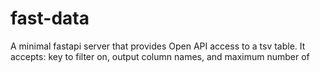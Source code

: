 # fast-data
A minimal fastapi server that provides Open API access to a tsv table. It accepts: key to filter on, output column names, and maximum number of 
